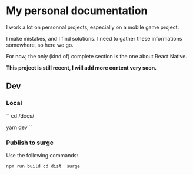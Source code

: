 # My personal documentation

I work a lot on personnal projects, especially on a mobile game project.

I make mistakes, and I find solutions. I need to gather these informations somewhere, so here we go.

For now, the only (kind of) complete section is the one about React Native.

**This project is still recent, I will add more content very soon.**

## Dev

### Local

``
cd /docs/

yarn dev
``

### Publish to surge

Use the following commands:

``
    npm run build
    cd dist 
    surge
``